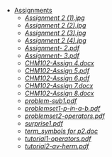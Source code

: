 - [Assignments](Assignments)
    - [_Assignment 2 (1).jpg_](Assignments\Assignment%202%20(1).jpg)
    - [_Assignment 2 (2).jpg_](Assignments\Assignment%202%20(2).jpg)
    - [_Assignment 2 (3).jpg_](Assignments\Assignment%202%20(3).jpg)
    - [_Assignment 2 (4).jpg_](Assignments\Assignment%202%20(4).jpg)
    - [_Assignment- 2.pdf_](Assignments\Assignment-%202.pdf)
    - [_Assignment- 3.pdf_](Assignments\Assignment-%203.pdf)
    - [_CHM102-Assign 4.docx_](Assignments\CHM102-Assign%204.docx)
    - [_CHM102-Assign 5.pdf_](Assignments\CHM102-Assign%205.pdf)
    - [_CHM102-Assign 6.pdf_](Assignments\CHM102-Assign%206.pdf)
    - [_CHM102-Assign 7.docx_](Assignments\CHM102-Assign%207.docx)
    - [_CHM102-Assign 8.docx_](Assignments\CHM102-Assign%208.docx)
    - [_problem-sub1.pdf_](Assignments\problem-sub1.pdf)
    - [_problemset1-p-in-a-b.pdf_](Assignments\problemset1-p-in-a-b.pdf)
    - [_problemset2-operators.pdf_](Assignments\problemset2-operators.pdf)
    - [_surprise1.pdf_](Assignments\surprise1.pdf)
    - [_term_symbols for p2.doc_](Assignments\term_symbols%20for%20p2.doc)
    - [_tutorial1-operators.pdf_](Assignments\tutorial1-operators.pdf)
    - [_tutorial2-av-herm.pdf_](Assignments\tutorial2-av-herm.pdf)
